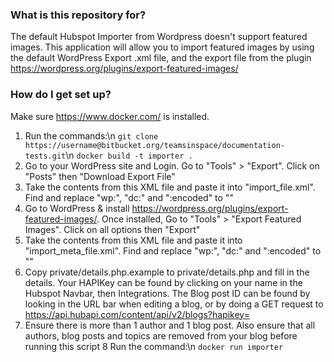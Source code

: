### What is this repository for? ###

The default Hubspot Importer from Wordpress doesn't support featured images. This application will allow you to import featured images by using the default WordPress Export .xml file, and the export file from the plugin https://wordpress.org/plugins/export-featured-images/

### How do I get set up? ###

Make sure https://www.docker.com/ is installed.

1. Run the commands:\n
     `git clone https://username@bitbucket.org/teamsinspace/documentation-tests.git`\n
	 `docker build -t importer .`
2. Go to your WordPress site and Login. Go to "Tools" > "Export". Click on "Posts" then "Download Export File"
3. Take the contents from this XML file and paste it into "import_file.xml". Find and replace "wp:", "dc:" and ":encoded" to ""
4. Go to WordPress & install https://wordpress.org/plugins/export-featured-images/. Once installed, Go to "Tools" > "Export Featured Images". Click on all options then "Export"
5. Take the contents from this XML file and paste it into "import_meta_file.xml". Find and replace "wp:", "dc:" and ":encoded" to ""
6. Copy private/details.php.example to private/details.php and fill in the details. Your HAPIKey can be found by clicking on your name in the Hubspot Navbar, then Integrations. The Blog post ID can be found by looking in the URL bar when editing a blog, or by doing a GET request to https://api.hubapi.com/content/api/v2/blogs?hapikey=<HAPIKEY HERE>
7. Ensure there is more than 1 author and 1 blog post. Also ensure that all authors, blog posts and topics are removed from your blog before running this script
8 Run the command:\n
     `docker run importer`